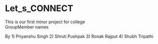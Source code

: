 # Let_s_CONNECT
This is our first minor project for college
<br>
GroupMember names

By 1) Priyanshu Singh 2) Shruti Pushpak 3) Ronak Rajput 4) Shubh Tripathi

